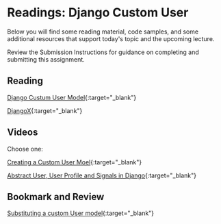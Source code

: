 # Readings: Django Custom User

Below you will find some reading material, code samples, and some additional resources that support today's topic and the upcoming lecture.

Review the Submission Instructions for guidance on completing and submitting this assignment.

## Reading

[Django Custum User Model](https://learndjango.com/tutorials/django-custom-user-model){:target="_blank"}

<!-- Mix it up! Create the questions with pointed answers, fill in the blank, or opinion/open ended -->

[DjangoX](https://github.com/wsvincent/djangox){:target="_blank"}

<!-- Mix it up! Create the questions with pointed answers, fill in the blank, or opinion/open ended -->

## Videos

Choose one:

[Creating a Custom User Moel](https://www.youtube.com/watch?v=eCeRC7E8Z7Y&t=59s){:target="_blank"}

<!-- Mix it up! Create the questions with pointed answers, fill in the blank, or opinion/open ended -->

[Abstract User, User Profile and Signals in Django](https://www.youtube.com/watch?v=EudKs1HPUfE){:target="_blank"}

<!-- Mix it up! Create the questions with pointed answers, fill in the blank, or opinion/open ended -->

## Bookmark and Review

[Substituting a custom User model](https://docs.djangoproject.com/en/3.0/topics/auth/customizing/#auth-custom-user){:target="_blank"}
